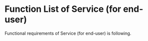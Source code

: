# Function List of Service (for end-user)

Functional requirements of Service (for end-user) is following.

